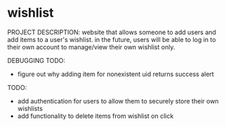 # wishlist

PROJECT DESCRIPTION:
website that allows someone to add users and add items to a user's wishlist. in the future, users will be able to log in to their own account to manage/view their own wishlist only.

DEBUGGING TODO:

-   figure out why adding item for nonexistent uid returns success alert

TODO:

-   add authentication for users to allow them to securely store their own wishlists
-   add functionality to delete items from wishlist on click
